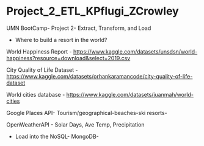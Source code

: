# Project_2_ETL_KPflugi_ZCrowley
UMN BootCamp- Project 2- Extract, Transform, and Load 

- Where to build a resort in the world? 

World Happiness Report - https://www.kaggle.com/datasets/unsdsn/world-happiness?resource=download&select=2019.csv 

City Quality of Life Dataset - https://www.kaggle.com/datasets/orhankaramancode/city-quality-of-life-dataset

World cities database - https://www.kaggle.com/datasets/juanmah/world-cities

Google Places API- Tourism/geographical-beaches-ski resorts-

OpenWeatherAPI - Solar Days, Ave Temp, Precipitation


- Load into the NoSQL- MongoDB-

